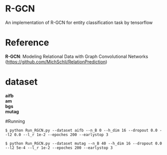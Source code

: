 # R-GCN
An implementation of R-GCN for entity classification task by tensorflow

# Reference
**R-GCN**: Modeling Relational Data with Graph Convolutional Networks (https://github.com/MichSchli/RelationPrediction)   

# dataset
**aifb**  
**am**   
**bgs**  
**mutag**  

#Running
```
$ python Run_RGCN.py --dataset aifb --n_B 0 --h_dim 16 --dropout 0.0 --l2 0.0 --l_r 1e-2 --epoches 200 --earlystop 3
```

```
$ python Run_RGCN.py --dataset mutag --n_B 40 --h_dim 16 --dropout 0.0 --l2 5e-4 --l_r 1e-2 --epoches 200 --earlystop 3
```
